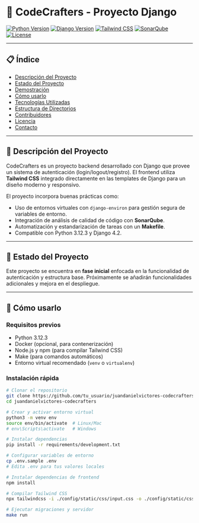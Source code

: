 # 🎨 CodeCrafters - Proyecto Django

[![Python Version](https://img.shields.io/badge/python-3.12.3-blue?logo=python&logoColor=white)](https://www.python.org/downloads/release/python-3123/)
[![Django Version](https://img.shields.io/badge/django-4.2-green?logo=django&logoColor=white)](https://www.djangoproject.com/)
[![Tailwind CSS](https://img.shields.io/badge/tailwindcss-%2338B2AC.svg?logo=tailwind-css&logoColor=white)](https://tailwindcss.com/)
[![SonarQube](https://img.shields.io/badge/SonarQube-Quality%20Gate-brightgreen?logo=sonarqube&logoColor=white)](https://www.sonarqube.org/)
[![License](https://img.shields.io/badge/license-MIT-blue.svg)](LICENSE)

---

## 📋 Índice

- [Descripción del Proyecto](#descripción-del-proyecto)
- [Estado del Proyecto](#estado-del-proyecto)
- [Demostración](#demostración)
- [Cómo usarlo](#cómo-usarlo)
- [Tecnologías Utilizadas](#tecnologías-utilizadas)
- [Estructura de Directorios](#estructura-de-directorios)
- [Contribuidores](#contribuidores)
- [Licencia](#licencia)
- [Contacto](#contacto)

---

## 📖 Descripción del Proyecto

CodeCrafters es un proyecto backend desarrollado con Django que provee un sistema de autenticación (login/logout/registro). El frontend utiliza **Tailwind CSS** integrado directamente en las templates de Django para un diseño moderno y responsivo.

El proyecto incorpora buenas prácticas como:

- Uso de entornos virtuales con `django-environ` para gestión segura de variables de entorno.
- Integración de análisis de calidad de código con **SonarQube**.
- Automatización y estandarización de tareas con un **Makefile**.
- Compatible con Python 3.12.3 y Django 4.2.

---

## 🚧 Estado del Proyecto

Este proyecto se encuentra en **fase inicial** enfocada en la funcionalidad de autenticación y estructura base. Próximamente se añadirán funcionalidades adicionales y mejora en el despliegue.

---

## 🚀 Cómo usarlo

### Requisitos previos

- Python 3.12.3
- Docker (opcional, para contenerización)
- Node.js y npm (para compilar Tailwind CSS)
- Make (para comandos automáticos)
- Entorno virtual recomendado (`venv` o `virtualenv`)

### Instalación rápida

```bash
# Clonar el repositorio
git clone https://github.com/tu_usuario/juandanielvictores-codecrafters.git
cd juandanielvictores-codecrafters

# Crear y activar entorno virtual
python3 -m venv env
source env/bin/activate  # Linux/Mac
# env\Scripts\activate   # Windows

# Instalar dependencias
pip install -r requirements/development.txt

# Configurar variables de entorno
cp .env.sample .env
# Edita .env para tus valores locales

# Instalar dependencias de frontend
npm install

# Compilar Tailwind CSS
npx tailwindcss -i ./config/static/css/input.css -o ./config/static/css/output.css --minify

# Ejecutar migraciones y servidor
make run
